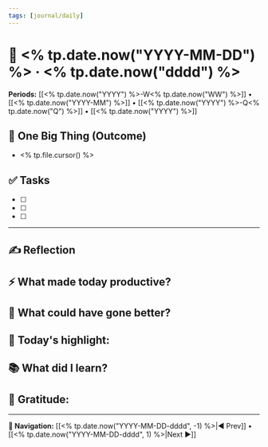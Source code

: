 ```yaml
---
tags: [journal/daily]
---
```

# 📆 <% tp.date.now("YYYY-MM-DD") %> · <% tp.date.now("dddd") %>

**Periods:** [[<% tp.date.now("YYYY") %>-W<% tp.date.now("WW") %>]] • [[<% tp.date.now("YYYY-MM") %>]] • [[<% tp.date.now("YYYY") %>-Q<% tp.date.now("Q") %>]] • [[<% tp.date.now("YYYY") %>]]

## 🎯 One Big Thing (Outcome)
- <% tp.file.cursor() %>

## ✅ Tasks
- [ ] 
- [ ] 
- [ ] 

---

## ✍️ Reflection

**⚡ What made today productive?**
-

**🔧 What could have gone better?**
-

**🌟 Today's highlight:**
-

**📚 What did I learn?**
-

**🙏 Gratitude:**
-

---

**🔗 Navigation:** [[<% tp.date.now("YYYY-MM-DD-dddd", -1) %>|◀︎ Prev]] • [[<% tp.date.now("YYYY-MM-DD-dddd", 1) %>|Next ▶︎]]